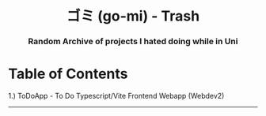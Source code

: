 <div align="center">
  <h1> ゴミ (go-mi) - Trash</h1>
  <h3> Random Archive of projects I hated doing while in Uni </h3>
</div>

# Table of Contents
1.) ToDoApp - To Do Typescript/Vite Frontend Webapp (Webdev2) <br>

---
